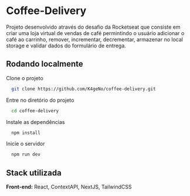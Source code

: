 
# Coffee-Delivery

Projeto desenvolvido através do desafio da Rocketseat que consiste em criar uma loja virtual de vendas de café permintindo o usuário adicionar o café ao carrinho, remover,
incrementar, decrementar, armazenar no local storage e validar dados do formulário de entrega.


## Rodando localmente

Clone o projeto

```bash
  git clone https://github.com/K4geNo/coffee-delivery.git
```

Entre no diretório do projeto

```bash
  cd coffee-delivery
```

Instale as dependências

```bash
  npm install
```

Inicie o servidor

```bash
  npm run dev
```


## Stack utilizada

**Front-end:** React, ContextAPI, NextJS, TailwindCSS


